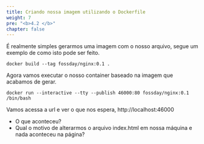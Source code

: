 ```yaml
---
title: Criando nossa imagem utilizando o Dockerfile
weight: 7
pre: "<b>4.2 </b>"
chapter: false
---
```


É realmente simples gerarmos uma imagem com o nosso arquivo, segue um exemplo de como isto pode ser feito.

```
docker build --tag fossday/nginx:0.1 .
```

Agora vamos executar o nosso container baseado na imagem que acabamos de gerar.

```
docker run --interactive --tty --publish 46000:80 fossday/nginx:0.1 /bin/bash
```

Vamos acessa a url e ver o que nos espera, http://localhost:46000

* O que aconteceu?
* Qual o motivo de alterarmos o arquivo index.html em nossa máquina e nada aconteceu na página?
